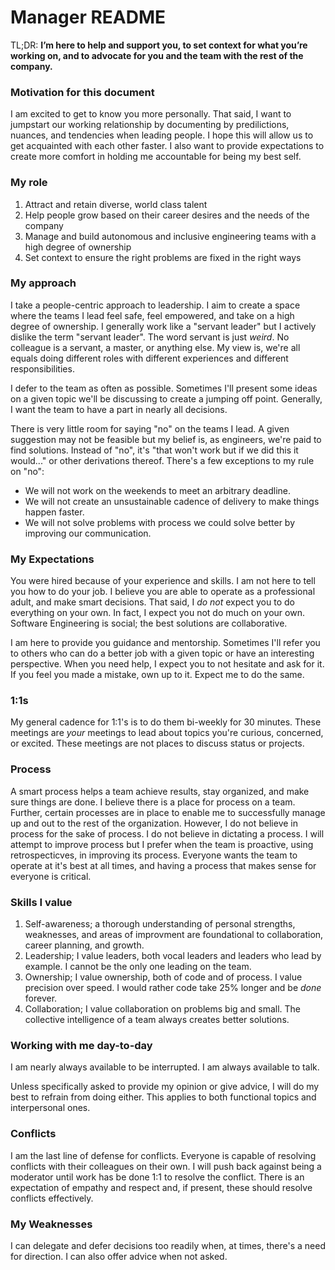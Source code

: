 # Manager README

TL;DR: **I’m here to help and support you, to set context for what you’re working on, and to advocate for you and the team with the rest of the company.**

### Motivation for this document
I am excited to get to know you more personally. That said, I want to jumpstart our working relationship by documenting by predilictions, nuances, and tendencies when leading people. I hope this will allow us to get acquainted with each other faster. I also want to provide expectations to create more comfort in holding me accountable for being my best self.

### My role
1. Attract and retain diverse, world class talent
2. Help people grow based on their career desires and the needs of the company
3. Manage and build autonomous and inclusive engineering teams with a high degree of ownership
4. Set context to ensure the right problems are fixed in the right ways

### My approach
I take a people-centric approach to leadership. I aim to create a space where the teams I lead feel safe, feel empowered, and take on a high degree of ownership. I generally work like a "servant leader" but I actively dislike the term "servant leader". The word servant is just *weird*. No colleague is a servant, a master, or anything else. My view is, we're all equals doing different roles with different experiences and different responsibilities.

I defer to the team as often as possible. Sometimes I'll present some ideas on a given topic we'll be discussing to create a jumping off point. Generally, I want the team to have a part in nearly all decisions.

There is very little room for saying "no" on the teams I lead. A given suggestion may not be feasible but my belief is, as engineers, we're paid to find solutions. Instead of "no", it's "that won't work but if we did this it would..." or other derivations thereof. There's a few exceptions to my rule on "no":

* We will not work on the weekends to meet an arbitrary deadline.
* We will not create an unsustainable cadence of delivery to make things happen faster.
* We will not solve problems with process we could solve better by improving our communication.

### My Expectations
You were hired because of your experience and skills. I am not here to tell you how to do your job. I believe you are able to operate as a professional adult, and make smart decisions. That said, I *do not* expect you to do everything on your own. In fact, I expect you not do much on your own. Software Engineering is social; the best solutions are collaborative.

I am here to provide you guidance and mentorship. Sometimes I'll refer you to others who can do a better job with a given topic or have an interesting perspective. When you need help, I expect you to not hesitate and ask for it. If you feel you made a mistake, own up to it. Expect me to do the same.

### 1:1s
My general cadence for 1:1's is to do them bi-weekly for 30 minutes. These meetings are *your* meetings to lead about topics you're curious, concerned, or excited. These meetings are not places to discuss status or projects.

### Process
A smart process helps a team achieve results, stay organized, and make sure things are done. I believe there is a place for process on a team. Further, certain processes are in place to enable me to successfully manage up and out to the rest of the organization. However, I do not believe in process for the sake of process. I do not believe in dictating a process. I will attempt to improve process but I prefer when the team is proactive, using retrospecticves, in improving its process. Everyone wants the team to operate at it's best at all times, and having a process that makes sense for everyone is critical.

### Skills I value
1. Self-awareness; a thorough understanding of personal strengths, weaknesses, and areas of improvment are foundational to collaboration, career planning, and growth.
2. Leadership; I value leaders, both vocal leaders and leaders who lead by example. I cannot be the only one leading on the team.
3. Ownership; I value ownership, both of code and of process. I value precision over speed. I would rather code take 25% longer and be *done* forever.
4. Collaboration; I value collaboration on problems big and small. The collective intelligence of a team always creates better solutions.

### Working with me day-to-day
I am nearly always available to be interrupted. I am always available to talk.

Unless specifically asked to provide my opinion or give advice, I will do my best to refrain from doing either. This applies to both functional topics and interpersonal ones.

### Conflicts
I am the last line of defense for conflicts. Everyone is capable of resolving conflicts with their colleagues on their own. I will push back against being a moderator until work has be done 1:1 to resolve the conflict. There is an expectation of empathy and respect and, if present, these should resolve conflicts effectively.

### My Weaknesses
I can delegate and defer decisions too readily when, at times, there's a need for direction. I can also offer advice when not asked.
